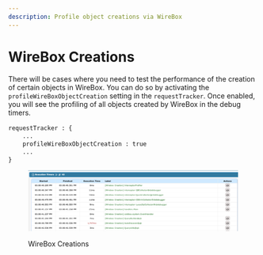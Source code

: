 ```yaml
---
description: Profile object creations via WireBox
---
```


# WireBox Creations

There will be cases where you need to test the performance of the creation of certain objects in WireBox. You can do so by activating the `profileWireBoxObjectCreation` setting in the `requestTracker`. Once enabled, you will see the profiling of all objects created by WireBox in the debug timers.

```cfscript
requestTracker : {
    ...
    profileWireBoxObjectCreation : true
    ...
}
```

<figure><img src="../.gitbook/assets/SCR-20230616-nhxa.png" alt=""><figcaption><p>WireBox Creations</p></figcaption></figure>
